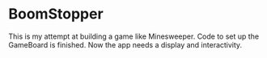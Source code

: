 # BoomStopper
This is my attempt at building a game like Minesweeper. Code to set up the GameBoard is finished. Now the app needs a display and interactivity.
